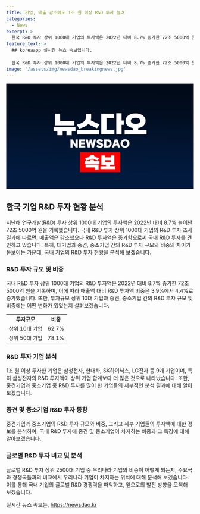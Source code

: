 ```yaml
---
title: 기업, 매출 감소에도 1조 원 이상 R&D 투자 늘려
categories:
  - News
excerpt: >
  한국 R&D 투자 상위 1000대 기업의 투자액은 2022년 대비 8.7% 증가한 72조 5000억 원을 기록했다. 매출액은 감소했지만 R&D 투자액은 증가하여 매출액 대비 R&D 투자액 비중은 4.4%로 증가했다. 특히 삼성전자, 현대차, SK하이닉스, LG전자 등 9개 기업이 1조 원 이상을 투자했으며, 중견기업과 중소기업의 R&D 투자도 증가했다. 하지만, 국내 기업의 글로벌 R&D 투자 상위 2500대 기업 중도 47개에 불과하며, 이에 관련 정부의 대책 마련이 필요하다는 목소리가 나왔다. (352자)
feature_text: >
  ## koreaapp 실시간 뉴스 속보입니다.

  한국 R&D 투자 상위 1000대 기업의 투자액은 2022년 대비 8.7% 증가한 72조 5000억 원을 기록했다. 매출액은 감소했지만 R&D 투자액은 증가하여 매출액 대비 R&D 투자액 비중은 4.4%로 증가했다. 특히 삼성전자, 현대차, SK하이닉스, LG전자 등 9개 기업이 1조 원 이상을 투자했으며, 중견기업과 중소기업의 R&D 투자도 증가했다. 하지만, 국내 기업의 글로벌 R&D 투자 상위 2500대 기업 중도 47개에 불과하며, 이에 관련 정부의 대책 마련이 필요하다는 목소리가 나왔다. (352자)
image: '/assets/img/newsdao_breakingnews.jpg'
---
```


<p><img src="/assets/img/newsdao_breakingnews.jpg" alt="koreaapp 속보" /></p>

<h2 data-ke-size="size26">한국 기업 R&D 투자 현황 분석</h2>

<p data-ke-size="size16">지난해 연구개발(R&D) 투자 상위 1000대 기업의 투자액은 2022년 대비 8.7% 늘어난 72조 5000억 원을 기록했습니다. 국내 R&D 투자 상위 1000대 기업의 R&D 투자 조사 결과에 따르면, 매출액은 감소했으나 R&D 투자액은 증가함으로써 국내 R&D 투자를 견인하고 있습니다. 특히, 대기업과 중견, 중소기업 간의 R&D 투자 규모와 비중의 차이가 돋보이는 가운데, 국내 기업의 R&D 투자 현황을 분석해 보겠습니다.</p>

<h3 data-ke-size="size24">R&D 투자 규모 및 비중</h3>

<p data-ke-size="size16">국내 R&D 투자 상위 1000대 기업의 R&D 투자액은 2022년 대비 8.7% 증가한 72조 5000억 원을 기록하며, 이에 따라 매출액 대비 R&D 투자액 비중은 3.9%에서 4.4%로 증가했습니다. 또한, 투자규모 상위 10대 기업과 중견, 중소기업 간의 R&D 투자 규모 및 비중에는 어떤 변화가 있었는지 살펴보겠습니다.</p>

<table>
    <tr><td style="text-align: center; height: 17px;"><b>투자규모</b></td><td style="text-align: center; height: 17px;"><b>비중</b></td></tr>
    <tr><td style="text-align: center; height: 17px;">상위 10대 기업</td><td style="text-align: center; height: 17px;">62.7%</td></tr>
    <tr><td style="text-align: center; height: 17px;">상위 50대 기업</td><td style="text-align: center; height: 17px;">78.1%</td></tr>
</table>

<h3 data-ke-size="size24">R&D 투자 기업 분석</h3>

<p data-ke-size="size16">1조 원 이상 투자한 기업은 삼성전자, 현대차, SK하이닉스, LG전자 등 9개 기업이며, 특히 삼성전자의 R&D 투자액이 상위 기업 합계보다 더 많은 것으로 나타났습니다. 또한, 중견기업과 중소기업 중 R&D 투자를 많이 한 기업들의 세부적인 분석 결과에 대해 알아보겠습니다.</p>

<h3 data-ke-size="size24">중견 및 중소기업 R&D 투자 동향</h3>

<p data-ke-size="size16">중견기업과 중소기업의 R&D 투자 규모와 비중, 그리고 세부 기업들의 투자액에 대한 정보를 분석하여, 국내 R&D 투자에 중견 및 중소기업이 차지하는 비중과 그 특징에 대해 알아보겠습니다.</p>

<h3 data-ke-size="size24">글로벌 R&D 투자 비교 및 분석</h3>

<p data-ke-size="size16">글로벌 R&D 투자 상위 2500대 기업 중 우리나라 기업의 비중이 어떻게 되는지, 주요국과 경쟁국들과의 비교에서 우리나라 기업이 차지하는 위치에 대해 분석해 보겠습니다. 이를 통해 국내 기업의 글로벌 R&D 경쟁력을 파악하고, 앞으로의 발전 방향을 모색해 보겠습니다.</p>
실시간 뉴스 속보는, <a href="https://newsdao.kr" rel="dofollow">https://newsdao.kr</a>


